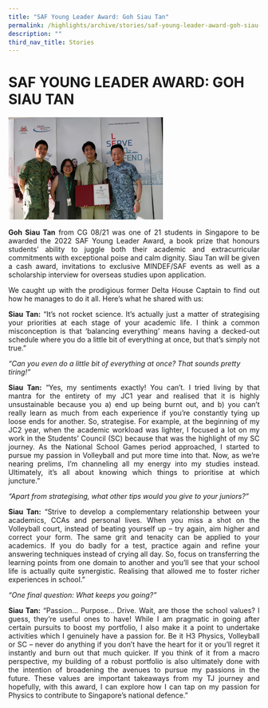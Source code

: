```yaml
---
title: "SAF Young Leader Award: Goh Siau Tan"
permalink: /highlights/archive/stories/saf-young-leader-award-goh-siau-tan/
description: ""
third_nav_title: Stories
---
```

# SAF YOUNG LEADER AWARD: GOH SIAU TAN

![](/images/Archive/Stories/SYLA%20Siau%20Tan.png)

<p style="text-align: justify;"><b>Goh Siau Tan</b> from CG 08/21 was one of 21 students in Singapore to be awarded the 2022 SAF Young Leader Award, a book prize that honours students’ ability to juggle both their academic and extracurricular commitments with exceptional poise and calm dignity. Siau Tan will be given a cash award, invitations to exclusive MINDEF/SAF events as well as a scholarship interview for overseas studies upon application.  </p>

  

<p style="text-align: justify;">We caught up with the prodigious former Delta House Captain to find out how he manages to do it all. Here’s what he shared with us:</p>

  

<p style="text-align: justify;"><b>Siau Tan:</b> “It’s not rocket science. It’s actually just a matter of strategising your priorities at each stage of your academic life. I think a common misconception is that ‘balancing everything’ means having a decked-out schedule where you do a little bit of everything at once, but that’s simply not true.”</p>

  
_“Can you even do a little bit of everything at once? That sounds pretty tiring!”_  
  

<p style="text-align: justify;"><b>Siau Tan:</b> “Yes, my sentiments exactly! You can’t. I tried living by that mantra for the entirety of my JC1 year and realised that it is highly unsustainable because you a) end up being burnt out, and b) you can’t really learn as much from each experience if you’re constantly tying up loose ends for another. So, strategise. For example, at the beginning of my JC2 year, when the academic workload was lighter, I focused a lot on my work in the Students’ Council (SC) because that was the highlight of my SC journey. As the National School Games period approached, I started to pursue my passion in Volleyball and put more time into that. Now, as we’re nearing prelims, I’m channeling all my energy into my studies instead. Ultimately, it’s all about knowing which things to prioritise at which juncture.”</p>

_“Apart from strategising, what other tips would you give to your juniors?”_

<p style="text-align: justify;"><b>Siau Tan:</b> “Strive to develop a complementary relationship between your academics, CCAs and personal lives. When you miss a shot on the Volleyball court, instead of beating yourself up – try again, aim higher and correct your form. The same grit and tenacity can be applied to your academics. If you do badly for a test, practice again and refine your answering techniques instead of crying all day. So, focus on transferring the learning points from one domain to another and you’ll see that your school life is actually quite synergistic. Realising that allowed me to foster richer experiences in school.”</p>

  

_“One final question: What keeps you going?”_

  

<p style="text-align: justify;"><b>Siau Tan:</b> “Passion… Purpose… Drive. Wait, are those the school values? I guess, they’re useful ones to have! While I am pragmatic in going after certain pursuits to boost my portfolio, I also make it a point to undertake activities which I genuinely have a passion for. Be it H3 Physics, Volleyball or SC – never do anything if you don’t have the heart for it or you’ll regret it instantly and burn out that much quicker. If you think of it from a macro perspective, my building of a robust portfolio is also ultimately done with the intention of broadening the avenues to pursue my passions in the future. These values are important takeaways from my TJ journey and hopefully, with this award, I can explore how I can tap on my passion for Physics to contribute to Singapore’s national defence.”</p>